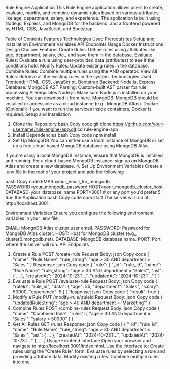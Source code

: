 Rule Engine Application
This Rule Engine application allows users to create, evaluate, modify, and combine dynamic rules based on various attributes like age, department, salary, and experience. The application is built using Node.js, Express, and MongoDB for the backend, and a frontend powered by HTML, CSS, JavaScript, and Bootstrap.

Table of Contents
Features
Technologies Used
Prerequisites
Setup and Installation
Environment Variables
API Endpoints
Usage
Docker Instructions
Design Choices
Features
Create Rules: Define rules using attributes like age, department, salary, etc., and save them in the database.
Evaluate Rules: Evaluate a rule using user-provided data (attributes) to see if the conditions hold.
Modify Rules: Update existing rules in the database.
Combine Rules: Combine multiple rules using the AND operator.
View All Rules: Retrieve all the existing rules in the system.
Technologies Used
Frontend: HTML, CSS, JavaScript, Bootstrap
Backend: Node.js, Express
Database: MongoDB
AST Parsing: Custom-built AST parser for rule processing
Prerequisites
Node.js: Make sure Node.js is installed on your machine. You can download it from here.
MongoDB: MongoDB should be installed or accessible as a cloud instance (e.g., MongoDB Atlas).
Docker (Optional): If you want to run the services inside containers, Docker is required.
Setup and Installation
1. Clone the Repository
bash
Copy code
git clone https://github.com/your-username/rule-engine-app.git
cd rule-engine-app
2. Install Dependencies
bash
Copy code
npm install
3. Set Up MongoDB
You can either use a local instance of MongoDB or set up a free cloud-based MongoDB database using MongoDB Atlas.

If you're using a local MongoDB instance, ensure that MongoDB is installed and running.
For a cloud-based MongoDB instance, sign up on MongoDB Atlas and create a new database.
4. Set Up Environment Variables
Create a .env file in the root of your project and add the following:

bash
Copy code
EMAIL=your_email_for_mongodb
PASSWORD=your_mongodb_password
HOST=your_mongodb_cluster_host
DATABASE=your_database_name
PORT=3001 # or any port you'd prefer
5. Run the Application
bash
Copy code
npm start
The server will run at http://localhost:3001.

Environment Variables
Ensure you configure the following environment variables in your .env file:

EMAIL: MongoDB Atlas cluster user email.
PASSWORD: Password for MongoDB Atlas cluster.
HOST: Host for MongoDB cluster (e.g., cluster0.mongodb.net).
DATABASE: MongoDB database name.
PORT: Port where the server will run.
API Endpoints
1. Create a Rule
POST /create-rule
Request Body:
json
Copy code
{
  "name": "Rule Name",
  "rule_string": "age > 30 AND department = 'Sales'"
}
Response:
json
Copy code
{
  "rule": {
    "_id": "rule_id",
    "name": "Rule Name",
    "rule_string": "age > 30 AND department = 'Sales'",
    "ast": { ... },
    "createdAt": "2024-10-23T...",
    "updatedAt": "2024-10-23T..."
  }
}
2. Evaluate a Rule
POST /evaluate-rule
Request Body:
json
Copy code
{
  "ruleId": "rule_id",
  "data": {
    "age": 35,
    "department": "Sales",
    "salary": 50000,
    "experience": 5
  }
}
Response:
json
Copy code
{
  "result": true
}
3. Modify a Rule
PUT /modify-rule/:ruleId
Request Body:
json
Copy code
{
  "updatedRuleString": "age > 40 AND department = 'Marketing'"
}
4. Combine Rules
POST /combine-rules
Request Body:
json
Copy code
{
  "name": "Combined Rule",
  "rules": [
    "age > 30 AND department = 'Sales'",
    "salary > 50000"
  ]
}
5. Get All Rules
GET /rules
Response:
json
Copy code
[
  {
    "_id": "rule_id",
    "name": "Rule Name",
    "rule_string": "age > 30 AND department = 'Sales'",
    "ast": { ... },
    "createdAt": "2024-10-23T...",
    "updatedAt": "2024-10-23T..."
  },
  ...
]
Usage
Frontend Interface
Open your browser and navigate to http://localhost:3001/index.html.
Use the interface to:
Create rules using the "Create Rule" form.
Evaluate rules by selecting a rule and providing attribute data.
Modify existing rules.
Combine multiple rules into one.
